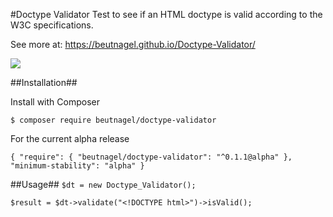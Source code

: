 #Doctype Validator
Test to see if an HTML doctype is valid according to the W3C specifications.

See more at:
https://beutnagel.github.io/Doctype-Validator/

![](https://codeship.com/projects/ff65d870-8a55-0134-9eb2-5a7c9acf56e8/status?branch=master)

##Installation##

Install with Composer

`$ composer require beutnagel/doctype-validator`

For the current alpha release

`{
	"require": {
        "beutnagel/doctype-validator": "^0.1.1@alpha"
    },
    "minimum-stability": "alpha"
}`

##Usage##
`$dt = new Doctype_Validator();`

`$result = $dt->validate("<!DOCTYPE html>")->isValid();`


